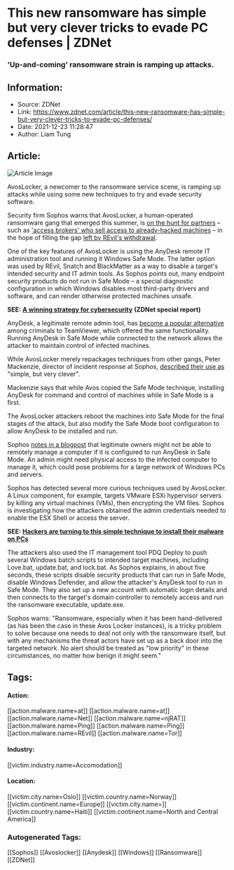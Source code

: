 # This new ransomware has simple but very clever tricks to evade PC defenses | ZDNet
### 'Up-and-coming' ransomware strain is ramping up attacks.

## Information:
+ Source: ZDNet
+ Link: https://www.zdnet.com/article/this-new-ransomware-has-simple-but-very-clever-tricks-to-evade-pc-defenses/
+ Date: 2021-12-23 11:28:47
+ Author: Liam Tung


## Article:
![Article Image](https://www.zdnet.com/a/img/resize/f06cee73e7dec3048bb3073f4f25cb600225502a/2020/10/30/388263c2-6ef9-4278-ada2-3bd0a5d26e0d/istock-11296385861.jpg?width=770&height=578&fit=crop&auto=webp)

AvosLocker, a newcomer to the ransomware service scene, is ramping up attacks while using some new techniques to try and evade security software.

Security firm Sophos warns that AvosLocker, a human-operated ransomware gang that emerged this summer, is [on the hunt for partners](https://blog.malwarebytes.com/threat-intelligence/2021/07/avoslocker-enters-the-ransomware-scene-asks-for-partners/) – such as ['access brokers' who sell access to already-hacked machines](https://www.zdnet.com/article/log4j-flaw-now-state-backed-hackers-are-using-bug-as-part-of-attacks-warns-microsoft/) – in the hope of filling the gap [left by REvil's withdrawal](https://www.zdnet.com/article/revil-ransomware-group-resurfaces-after-brief-hiatus/).  


One of the key features of AvosLocker is using the AnyDesk remote IT administration tool and running it Windows Safe Mode. The latter option was used by REvil, Snatch and BlackMatter as a way to disable a target's intended security and IT admin tools. As Sophos points out, many endpoint security products do not run in Safe Mode – a special diagnostic configuration in which Windows disables most third-party drivers and software, and can render otherwise protected machines unsafe.

**SEE:** [**A winning strategy for cybersecurity**](http://www.zdnet.com/topic/a-winning-strategy-for-cybersecurity/#link=%7B%22role%22:%22standard%22,%22href%22:%22http://www.zdnet.com/topic/a-winning-strategy-for-cybersecurity/%22,%22target%22:%22_blank%22,%22absolute%22:%22%22,%22linkText%22:%22%3Cstrong%3EA%20winning%20strategy%20for%20cybersecurity%3C/strong%3E%22%7D) **(ZDNet special report)**

AnyDesk, a legitimate remote admin tool, has [become a popular alternative](https://www.trendmicro.com/en_us/research/18/e/legitimate-application-anydesk-bundled-with-new-ransomware-variant.html) among criminals to TeamViewer, which offered the same functionality. Running AnyDesk in Safe Mode while connected to the network allows the attacker to maintain control of infected machines. 

While AvosLocker merely repackages techniques from other gangs, Peter Mackenzie, director of incident response at Sophos, [described their use as](https://www.sophos.com/en-us/press-office/press-releases/2021/12/avoslocker-ransomware-uses-anydesk-in-safe-mode-to-launch-attacks.aspx) "simple, but very clever".    

Mackenzie says that while Avos copied the Safe Mode technique, installing AnyDesk for command and control of machines while in Safe Mode is a first. 






The AvosLocker attackers reboot the machines into Safe Mode for the final stages of the attack, but also modify the Safe Mode boot configuration to allow AnyDesk to be installed and run.

Sophos [notes in a blogpost](https://news.sophos.com/en-us/2021/12/22/avos-locker-remotely-accesses-boxes-even-running-in-safe-mode/) that legitimate owners might not be able to remotely manage a computer if it is configured to run AnyDesk in Safe Mode. An admin might need physical access to the infected computer to manage it, which could pose problems for a large network of Windows PCs and servers. 

Sophos has detected several more curious techniques used by AvosLocker. A Linux component, for example, targets VMware ESXi hypervisor servers by killing any virtual machines (VMs), then encrypting the VM files. Sophos is investigating how the attackers obtained the admin credentials needed to enable the ESX Shell or access the server. 

**SEE:** [**Hackers are turning to this simple technique to install their malware on PCs**](https://www.zdnet.com/article/hackers-are-turning-to-this-simple-technique-to-install-their-malware-on-pcs/#link=%7B%22linkText%22:%22Hackers%20are%20turning%20to%20this%20simple%20technique%20to%20install%20their%20malware%20on%20PCs%22,%22target%22:%22_blank%22,%22href%22:%22https://www.zdnet.com/article/hackers-are-turning-to-this-simple-technique-to-install-their-malware-on-pcs/%22,%22role%22:%22standard%22,%22absolute%22:%22%22%7D)

The attackers also used the IT management tool PDQ Deploy to push several Windows batch scripts to intended target machines, including Love.bat, update.bat, and lock.bat. As Sophos explains, in about five seconds, these scripts disable security products that can run in Safe Mode, disable Windows Defender, and allow the attacker's AnyDesk tool to run in Safe Mode. They also set up a new account with automatic login details and then connects to the target's domain controller to remotely access and run the ransomware executable, update.exe.      

Sophos warns: "Ransomware, especially when it has been hand-delivered (as has been the case in these Avos Locker instances), is a tricky problem to solve because one needs to deal not only with the ransomware itself, but with any mechanisms the threat actors have set up as a back door into the targeted network. No alert should be treated as "low priority" in these circumstances, no matter how benign it might seem." 





## Tags:

#### Action:
[[action.malware.name=at]] [[action.malware.name=at]] [[action.malware.name=Net]] [[action.malware.name=njRAT]] [[action.malware.name=Ping]] [[action.malware.name=Ping]] [[action.malware.name=REvil]] [[action.malware.name=Tor]]

#### Industry:
[[victim.industry.name=Accomodation]]

#### Location:
[[victim.city.name=Oslo]] [[victim.country.name=Norway]] [[victim.continent.name=Europe]] [[victim.city.name=]] [[victim.country.name=Haiti]] [[victim.continent.name=North and Central America]]

### Autogenerated Tags:
[[Sophos]] [[Avoslocker]] [[Anydesk]] [[Windows]] [[Ransomware]] [[ZDNet]]

